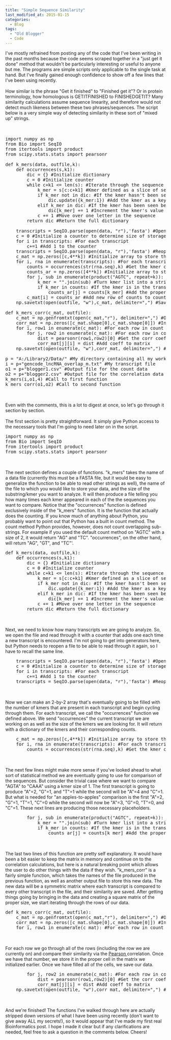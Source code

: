 ```yaml
---
title: "Simple Sequence Similarity"
last_modified_at: 2015-01-15
categories:
  - Blog
tags:
  - "Old Blogger"
  - Code
---
```

I've mostly refrained from posting any of the code that I've been writing in the past months because the code seems scraped together in a "just get it done" method that wouldn't be particularly interesting or useful to anyone but me. The programs are simple scripts only applicable to the single task at hand. But I've finally gained enough confidence to show off a few lines that I've been using recently.<br />
<br />
How similar is the phrase "Get it finished" to "Finished get it"? Or in protein terminology, how homologous is GETITFINISHED to FINISHEDGETIT? Many similarity calculations assume sequence linearity, and therefore would not detect much likeness between these two phrases/sequences. The script below is a very simple way of detecting similarity in these sort of "mixed up" strings.<br />
<br />
<br />
<pre class="brush:python;">import numpy as np
from Bio import SeqIO
from itertools import product
from scipy.stats.stats import pearsonr

def k_mers(data, outfile,k):
    def occurrences(s,k1):
        dic = {} #Initialize dictionary
        c = 0 #Initialize counter
        while c+k1 &lt;= len(s): #Iterate through the sequence until the end
            k_mer = s[c:c+k1] #Kmer defined as a slice of sequence s and size k
            if k_mer not in dic: #If the kmer hasn't been seen before
                dic.update({k_mer:1}) #Add the kmer as a key to the dictionary. 
            elif k_mer in dic: #If the kmer has been seen before
                dic[k_mer] += 1 #Increment the kmer's value by one.
            c += 1 #Move over one letter in the sequence
        return dic #Return the full dictionary

    transcripts = SeqIO.parse(open(data, "r"),'fasta') #Open the fasta file
    c = 0 #Initialize a counter to determine size of storage array
    for i in transcripts: #For each transcript
        c+=1 #Add 1 to the counter
    transcripts = SeqIO.parse(open(data, "r"),'fasta') #Reopen the fasta file
    c_mat = np.zeros([c,4**k]) #Initialize array to store the counts   
    for i, rna in enumerate(transcripts): #For each transcript
        counts = occurrences(str(rna.seq),k) #Get the kmer counts for sequence       
        counts_ar = np.zeros([4**k]) #Initialize array to store all kmers
        for j, sub in enumerate(product("AGTC", repeat=k)): #Generate each kmer
            k_mer = "".join(sub) #Turn kmer list into a string
            if k_mer in counts: #If the kmer is in the transcript
                counts_ar[j] = counts[k_mer] #Add the proper kmer value
        c_mat[i] = counts_ar #Add new row of counts to count matrix
    np.savetxt(open(outfile, "w"),c_mat, delimiter=",") #Save the matrix
   
def k_mers_corr(c_mat, outfile):        
    c_mat = np.genfromtxt(open(c_mat,"r"), delimiter=",") #Open the count matrix
    corr_mat = np.zeros([c_mat.shape[0],c_mat.shape[0]]) #Initialize new matrix
    for i, row1 in enumerate(c_mat): #For each row in count matrix
        for j, row2 in enumerate(c_mat): #For each row in count matrix
            dist = pearsonr(row1,row2)[0] #Get the corr coeff between rows
            corr_mat[j][i] = dist #Add coeff to matrix
    np.savetxt(open(outfile, "w"),corr_mat, delimiter=",") #Save the matrix
    
p = "A:/Library2/Data/" #My directory containing all my working files
i = p+"gencode_lncRNA_overlap_m.txt" #My transcript file
o1 = p+"blogger1.csv" #Output file for the count data
o2 = p+"blogger2.csv" #Output file for the correlation data
k_mers(i,o1,4) #Call to first function
k_mers_corr(o1,o2) #Call to second function
</pre>
<br />
<br />
Even with the comments, this is a lot to digest at once, so let's go through it section by section.
<br />
<br />
The first section is pretty straightforward. It simply give Python access to the necessary tools that I'm going to need later on in the script.
<br />
<pre class="brush:python;">import numpy as np
from Bio import SeqIO
from itertools import product
from scipy.stats.stats import pearsonr
</pre>
<br />
<br />
The next section defines a couple of functions. "k_mers" takes the name of a data file (currently this must be a FASTA file, but it would be easy to generalize the function to be able to read other strings as well), the name of the file to which you would like to store your data, and the size of the substring/kmer you want to analyze. It will then produce a file telling you how many times each kmer appeared in each of the the sequences you want to compare. Notice that the "occurrences" function is defined exclusively inside of the "k_mers" function. It is the function that actually does the counting. If you know much of anything about Python, you probably want to point out that Python has a built in count method. The count method Python provides, however, does not count overlapping sub-strings. For example if you used the default count method on "AGTC" with a size of 2, it would return "AG" and "TC". "occurrences", on the other hand, will return "AG", "GT", and "TC"'. 
<br />
<pre class="brush:python;">def k_mers(data, outfile,k):
    def occurrences(s,k1):
        dic = {} #Initialize dictionary
        c = 0 #Initialize counter
        while c+k1 &lt;= len(s): #Iterate through the sequence until the end
            k_mer = s[c:c+k1] #Kmer defined as a slice of sequence s and size k
            if k_mer not in dic: #If the kmer hasn't been seen before
                dic.update({k_mer:1}) #Add the kmer as a key to the dictionary. 
            elif k_mer in dic: #If the kmer has been seen before
                dic[k_mer] += 1 #Increment the kmer's value by one.
            c += 1 #Move over one letter in the sequence
        return dic #Return the full dictionary
</pre>
<br />
<br />
Next, we need to know how many transcripts we are going to analyze. So, we open the file and read through it with a counter that adds one each time a new transcript is encountered. I'm not going to get into generators here, but Python needs to reopen a file to be able to read through it again, so I have to recall the same line.
<br />
<pre class="brush:python;">    transcripts = SeqIO.parse(open(data, "r"),'fasta') #Open the fasta file
    c = 0 #Initialize a counter to determine size of storage array
    for i in transcripts: #For each transcript
        c+=1 #Add 1 to the counter
    transcripts = SeqIO.parse(open(data, "r"),'fasta') #Reopen the fasta file
</pre>
<br />
<br />
Now we can make an 2-by-2 array that's eventually going to be filled with the number of kmers that are present in each transcript and begin cycling through them. For each transcript, we call the "occurrences" function we defined above. We send "occurrences" the current transcript we are working on as well as the size of the kmers we are looking for. It will return with a dictionary of the kmers and their corresponding counts.
<br />
<pre class="brush:python;">    c_mat = np.zeros([c,4**k]) #Initialize array to store the counts   
    for i, rna in enumerate(transcripts): #For each transcript
        counts = occurrences(str(rna.seq),k) #Get the kmer counts for sequence
</pre>
<br />
<br />
The next few lines might make more sense if you've looked ahead to what sort of statistical method we are eventually going to use for comparison of the sequences. But consider the trivial case where we want to compare "AGTA" to "CAAA" using a kmer size of 1. The first transcript is going to produce "A"=2, "G"=1, and "T"=1 while the second will be "A"=4 and "C"=1. But what is needed for "an apples-to-apples" comparison is the first "A"=2, "G"=1, "T"=1, "C"=0 while the second will now be "A"=3, "G"=0, "T"=0, and "C"=1. These next lines are producing those necessary placeholders.
<br />
<pre class="brush:python;">        for j, sub in enumerate(product("AGTC", repeat=k)): #Generate each kmer
            k_mer = "".join(sub) #Turn kmer list into a string
            if k_mer in counts: #If the kmer is in the transcript
                counts_ar[j] = counts[k_mer] #Add the proper kmer value
</pre>
<br />
<br />
The last two lines of this function are pretty self explanatory. It would have been a bit easier to keep the matrix in memory and continue on to the correlation calculations, but here is a natural breaking point which allows the user to do other things with the data if they wish. "k_mers_corr" is a fairly simple function, which takes the names of the file produced in the previous function, as well as another output file to store this new data. The new data will be a symmetric matrix where each transcript is compared to every other transcript in the file, and their similarity are saved. After getting things going by bringing in the data and creating a square matrix of the proper size, we start iterating through the rows of our data.
<br />
<pre class="brush:python;">def k_mers_corr(c_mat, outfile):        
    c_mat = np.genfromtxt(open(c_mat,"r"), delimiter=",") #Open the count matrix
    corr_mat = np.zeros([c_mat.shape[0],c_mat.shape[0]]) #Initialize new matrix
    for i, row1 in enumerate(c_mat): #For each row in count matrix
</pre>
<br />
<br />
For each row we go through all of the rows (including the row we are currently on) and compare their similarity via the <a href="http://en.wikipedia.org/wiki/Pearson_product-moment_correlation_coefficient">Pearson </a>correlation. Once we have that number, we store it in the proper cell in the matrix we initialized earlier. Once we have filled all of the cells, we save our data. 
<br />
<pre class="brush:python;">        for j, row2 in enumerate(c_mat): #For each row in count matrix
            dist = pearsonr(row1,row2)[0] #Get the corr coeff between rows
            corr_mat[j][i] = dist #Add coeff to matrix
    np.savetxt(open(outfile, "w"),corr_mat, delimiter=",") #Save the matrix
</pre>
<br />
<br />
And we're finished! The functions I've walked through here are actually stripped down versions of what I have been using recently (don't want to give away ALL my secrets!), so it would appear that I've made my first real Bioinformatics post. I hope I made it clear but if any clarifications are needed, feel free to ask a question in the comments below. Cheers! 